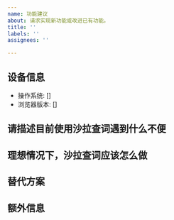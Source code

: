 ```yaml
---
name: 功能建议
about: 请求实现新功能或改进已有功能。
title: ''
labels: ''
assignees: ''

---
```



<!-- 这是隐藏的信息 -->
<!-- 👆这样括起来的信息将被隐藏，填写时注意不要写在里面。 -->

<!-- 点击编辑器上方的 preview 可预览效果 -->

<!--
⚠️请_完整_填写以下模板描述问题，否则反馈将会被系统关闭。
⚠️请_完整_填写以下模板描述问题，否则反馈将会被系统关闭。
⚠️请_完整_填写以下模板描述问题，否则反馈将会被系统关闭。
⚠️请_完整_填写以下模板描述问题，否则反馈将会被系统关闭。
⚠️请_完整_填写以下模板描述问题，否则反馈将会被系统关闭。
⚠️请_完整_填写以下模板描述问题，否则反馈将会被系统关闭。
⚠️请_完整_填写以下模板描述问题，否则反馈将会被系统关闭。
⚠️请_完整_填写以下模板描述问题，否则反馈将会被系统关闭。
⚠️请_完整_填写以下模板描述问题，否则反馈将会被系统关闭。
⚠️请_完整_填写以下模板描述问题，否则反馈将会被系统关闭。

（重要事情已经说了十遍😅）
-->

## 设备信息
- 操作系统: [] <!-- 如 [Window10] -->
- 浏览器版本: [] <!-- 如 [Chrome77] -->

<!-- 请在下方 ## 开头行之间的空白处填写，点击编辑器上方的 preview 预览效果 -->

## 请描述目前使用沙拉查词遇到什么不便
<!-- 清晰描述使用过程中遇到的问题 -->



## 理想情况下，沙拉查词应该怎么做
<!-- 清晰描述期待发生的行为 -->



## 替代方案
<!-- (可选)如果你已经有了能用的替代方案，或者对沙拉查词具体如何实现有建议 -->



## 额外信息
<!-- (可选)更多有助于理解问题的描述和资料 -->


